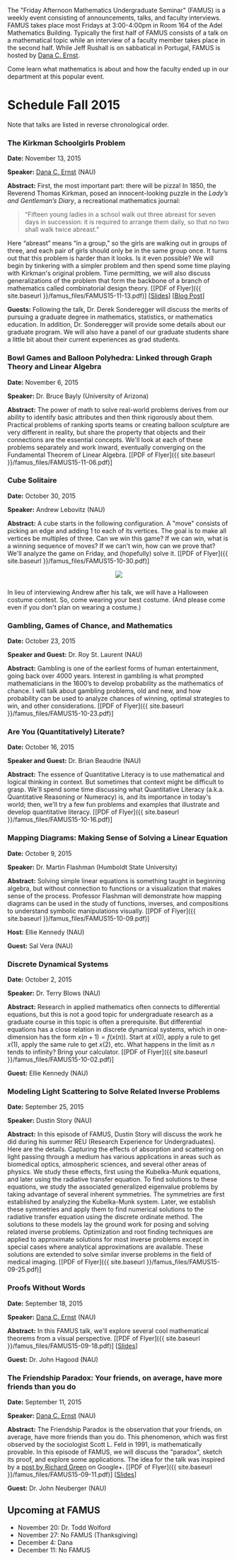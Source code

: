 The "Friday Afternoon Mathematics Undergraduate Seminar" (FAMUS) is a weekly event consisting of announcements, talks, and faculty interviews.  FAMUS takes place most Fridays at 3:00-4:00pm in Room 164 of the Adel Mathematics Building.  Typically the first half of FAMUS consists of a talk on a mathematical topic while an interview of a faculty member takes place in the second half. While Jeff Rushall is on sabbatical in Portugal, FAMUS is hosted by [Dana C. Ernst](http://dcernst.github.io).  

Come learn what mathematics is about and how the faculty ended up in our department at this popular event.

# Schedule Fall 2015 #

Note that talks are listed in reverse chronological order.

### The Kirkman Schoolgirls Problem ###

**Date:** November 13, 2015

**Speaker:** [Dana C. Ernst](http://dcernst.github.io) (NAU)

**Abstract:** First, the most important part: there will be pizza!  In 1850, the Reverend Thomas Kirkman, posed an innocent-looking puzzle in the *Lady’s and Gentleman’s Diary*, a recreational mathematics journal:

> “Fifteen young ladies in a school walk out three abreast for seven days in succession: it is required to arrange them daily, so that no two shall walk twice abreast.”

Here “abreast” means “in a group,” so the girls are walking out in groups of three, and each pair of girls should only be in the same group once. It turns out that this problem is harder than it looks.  Is it even possible? We will begin by tinkering with a simpler problem and then spend some time playing with Kirkman's original problem.  Time permitting, we will also discuss generalizations of the problem that form the backbone of a branch of mathematics called combinatorial design theory. [[PDF of Flyer]({{ site.baseurl }}/famus_files/FAMUS15-11-13.pdf)] [[Slides](https://speakerdeck.com/dcernst/the-kirkman-schoolgirls-problem)] [[Blog Post](http://dcernst.github.io/kirkman-schoolgirls-problem/)]

**Guests:** Following the talk, Dr. Derek Sonderegger will discuss the merits of pursuing a graduate degree in mathematics, statistics, or mathematics education. In addition, Dr. Sonderegger will provide some details about our graduate program. We will also have a panel of our graduate students share a little bit about their current experiences as grad students.

### Bowl Games and Balloon Polyhedra: Linked through Graph Theory and Linear Algebra ###

**Date:** November 6, 2015

**Speaker:** Dr. Bruce Bayly (University of Arizona)

**Abstract:** The power of math to solve real-world problems derives from our ability to identify basic attributes and then think rigorously about them. Practical problems of ranking sports teams or creating balloon sculpture are very different in reality, but share the property that objects and their connections are the essential concepts.  We'll look at each of these problems separately and work inward, eventually converging on the Fundamental Theorem of Linear Algebra. [[PDF of Flyer]({{ site.baseurl }}/famus_files/FAMUS15-11-06.pdf)]

### Cube Solitaire ###

**Date:** October 30, 2015

**Speaker:** Andrew Lebovitz (NAU)

**Abstract:** A cube starts in the following configuration. A "move" consists of picking an edge and adding 1 to each of its vertices. The goal is to make all vertices be multiples of three. Can we win this game? If we can win, what is a winning sequence of moves? If we can't win, how can we prove that? We'll analyze the game on Friday, and (hopefully) solve it. [[PDF of Flyer]({{ site.baseurl }}/famus_files/FAMUS15-10-30.pdf)]

<center>
<div><img src="{{ site.baseurl }}/famus_files/startingCube.png" class="img-responsive" img style="margin-bottom: 10px" /></div>
</center>

In lieu of interviewing Andrew after his talk, we will have a Halloween costume contest.  So, come wearing your best costume.  (And please come even if you don't plan on wearing a costume.)

### Gambling, Games of Chance, and Mathematics ###

**Date:** October 23, 2015

**Speaker and Guest:** Dr. Roy St. Laurent (NAU)

**Abstract:** Gambling is one of the earliest forms of human entertainment, going back over 4000 years. Interest in gambling is what prompted mathematicians in the 1600’s to develop probability as the mathematics of chance. I will talk about gambling problems, old and new, and how probability can be used to analyze chances of winning, optimal strategies to win, and other considerations. [[PDF of Flyer]({{ site.baseurl }}/famus_files/FAMUS15-10-23.pdf)]

### Are You (Quantitatively) Literate? ###

**Date:** October 16, 2015

**Speaker and Guest:** Dr. Brian Beaudrie (NAU)

**Abstract:** The essence of Quantitative Literacy is to use mathematical and logical thinking in context.  But sometimes that context might be difficult to grasp. We'll spend some time discussing what Quantitative Literacy (a.k.a. Quantitative Reasoning or Numeracy) is, and its importance in today's world; then, we'll try a few fun problems and examples that illustrate and develop quantitative literacy. [[PDF of Flyer]({{ site.baseurl }}/famus_files/FAMUS15-10-16.pdf)]

### Mapping Diagrams: Making Sense of Solving a Linear Equation ###

**Date:** October 9, 2015

**Speaker:** Dr. Martin Flashman (Humboldt State University)

**Abstract:** Solving simple linear equations is something taught in beginning algebra, but without connection to functions or a visualization that makes sense of the process. Professor Flashman will demonstrate how mapping diagrams can be used in the study of functions, inverses, and compositions to understand symbolic manipulations visually. [[PDF of Flyer]({{ site.baseurl }}/famus_files/FAMUS15-10-09.pdf)]

**Host:** Ellie Kennedy (NAU)

**Guest:** Sal Vera (NAU)

### Discrete Dynamical Systems ###

**Date:** October 2, 2015

**Speaker:** Dr. Terry Blows (NAU)

**Abstract:** Research in applied mathematics often connects to differential equations, but this is not a good topic for undergraduate research as a graduate course in this topic is often a prerequisite. But differential equations has a close relation in discrete dynamical systems, which in one-dimension has the form $x(n+1)=f(x(n))$. Start at $x(0)$, apply a rule to get $x(1)$, apply the same rule to get $x(2)$, etc. What happens in the limit as $n$ tends to infinity? Bring your calculator. [[PDF of Flyer]({{ site.baseurl }}/famus_files/FAMUS15-10-02.pdf)]

**Guest:** Ellie Kennedy (NAU)

### Modeling Light Scattering to Solve Related Inverse Problems ###

**Date:** September 25, 2015

**Speaker:** Dustin Story (NAU)

**Abstract:** In this episode of FAMUS, Dustin Story will discuss the work he did during his summer REU (Research Experience for Undergraduates).  Here are the details. Capturing the effects of absorption and scattering on light passing through a medium has various applications in areas such as biomedical optics, atmospheric sciences, and several other areas of physics.  We study these effects, first using the Kubelka-Munk equations, and later using the radiative transfer equation. To find solutions to these equations, we study the associated generalized eigenvalue problems by taking advantage of several inherent symmetries. The symmetries are first established by analyzing the Kubelka-Munk system. Later, we establish these symmetries and apply them to find numerical solutions to the radiative transfer equation using the discrete ordinate method.  The solutions to these models lay the ground work for posing and solving related inverse problems. Optimization and root finding techniques are applied to approximate solutions for most inverse problems except in special cases where analytical approximations are available.  These solutions are extended to solve similar inverse problems in the field of medical imaging. [[PDF of Flyer]({{ site.baseurl }}/famus_files/FAMUS15-09-25.pdf)]

### Proofs Without Words ###

**Date:** September 18, 2015

**Speaker:** [Dana C. Ernst](http://dcernst.github.io) (NAU)

**Abstract:** In this FAMUS talk, we'll explore several cool mathematical theorems from a visual perspective. [[PDF of Flyer]({{ site.baseurl }}/famus_files/FAMUS15-09-18.pdf)] [[Slides](https://speakerdeck.com/dcernst/proofs-without-words-1)]

**Guest:** Dr. John Hagood (NAU)

### The Friendship Paradox: Your friends, on average, have more friends than you do ###

**Date:** September 11, 2015

**Speaker:** [Dana C. Ernst](http://dcernst.github.io) (NAU)

**Abstract:** The Friendship Paradox is the observation that your friends, on average, have more friends than you do. This phenomenon, which was first observed by the sociologist Scott L. Feld in 1991, is mathematically provable. In this episode of FAMUS, we will discuss the "paradox", sketch its proof, and explore some applications.  The idea for the talk was inspired by a [post by Richard Green](https://plus.google.com/101584889282878921052/posts/cHo5dMTQdsW) on Google+. [[PDF of Flyer]({{ site.baseurl }}/famus_files/FAMUS15-09-11.pdf)] [[Slides](https://speakerdeck.com/dcernst/the-friendship-paradox-your-friends-on-average-have-more-friends-than-you-do)]

**Guest:** Dr. John Neuberger (NAU)

## Upcoming at FAMUS ###

- November 20: Dr. Todd Wolford
- November 27: No FAMUS (Thanksgiving)
- December 4: Dana
- December 11: No FAMUS
